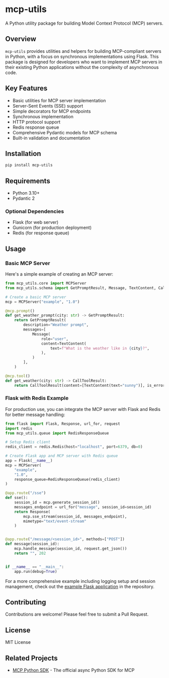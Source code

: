 # mcp-utils

A Python utility package for building Model Context Protocol (MCP) servers.

## Overview

`mcp-utils` provides utilities and helpers for building MCP-compliant servers in Python, with a focus on synchronous implementations using Flask. This package is designed for developers who want to implement MCP servers in their existing Python applications without the complexity of asynchronous code.

## Key Features

- Basic utilities for MCP server implementation
- Server-Sent Events (SSE) support
- Simple decorators for MCP endpoints
- Synchronous implementation
- HTTP protocol support
- Redis response queue
- Comprehensive Pydantic models for MCP schema
- Built-in validation and documentation

## Installation

```bash
pip install mcp-utils
```

## Requirements

- Python 3.10+
- Pydantic 2

### Optional Dependencies

- Flask (for web server)
- Gunicorn (for production deployment)
- Redis (for response queue)

## Usage

### Basic MCP Server

Here's a simple example of creating an MCP server:

```python
from mcp_utils.core import MCPServer
from mcp_utils.schema import GetPromptResult, Message, TextContent, CallToolResult

# Create a basic MCP server
mcp = MCPServer("example", "1.0")

@mcp.prompt()
def get_weather_prompt(city: str) -> GetPromptResult:
    return GetPromptResult(
        description="Weather prompt",
        messages=[
            Message(
                role="user",
                content=TextContent(
                    text=f"What is the weather like in {city}?",
                ),
            )
        ],
    )

@mcp.tool()
def get_weather(city: str) -> CallToolResult:
    return CallToolResult(content=[TextContent(text="sunny")], is_error=False)
```

### Flask with Redis Example

For production use, you can integrate the MCP server with Flask and Redis for better message handling:

```python
from flask import Flask, Response, url_for, request
import redis
from mcp_utils.queue import RedisResponseQueue

# Setup Redis client
redis_client = redis.Redis(host="localhost", port=6379, db=0)

# Create Flask app and MCP server with Redis queue
app = Flask(__name__)
mcp = MCPServer(
    "example",
    "1.0",
    response_queue=RedisResponseQueue(redis_client)
)

@app.route("/sse")
def sse():
    session_id = mcp.generate_session_id()
    messages_endpoint = url_for("message", session_id=session_id)
    return Response(
        mcp.sse_stream(session_id, messages_endpoint),
        mimetype="text/event-stream"
    )


@app.route("/message/<session_id>", methods=["POST"])
def message(session_id):
    mcp.handle_message(session_id, request.get_json())
    return "", 202


if __name__ == "__main__":
    app.run(debug=True)
```

For a more comprehensive example including logging setup and session management, check out the [example Flask application](https://github.com/fulfilio/mcp-utils/blob/main/examples/flask_app.py) in the repository.

## Contributing

Contributions are welcome! Please feel free to submit a Pull Request.

## License

MIT License

## Related Projects

- [MCP Python SDK](https://github.com/modelcontextprotocol/python-sdk) - The official async Python SDK for MCP
